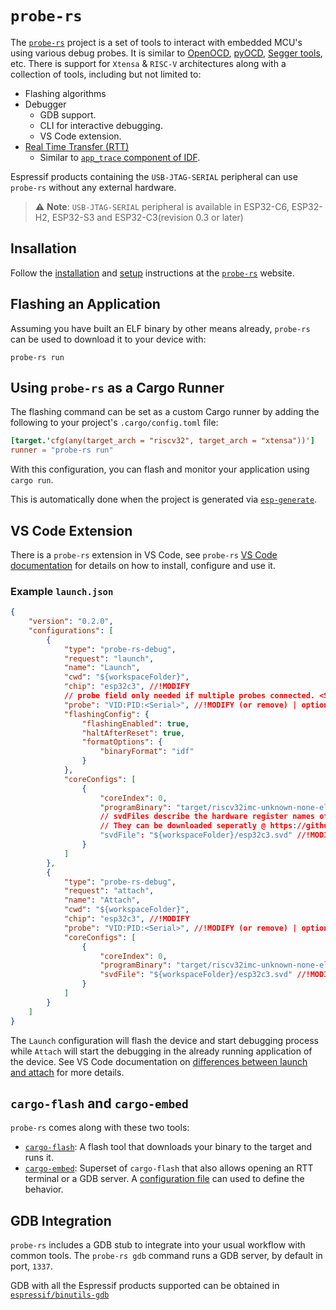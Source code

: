 # `probe-rs`

The [`probe-rs`][probe-rs] project is a set of tools to interact with embedded MCU's using various debug probes. It is similar to [OpenOCD][openocd], [pyOCD][pyocd], [Segger tools][segger-tools], etc. There is support for `Xtensa` & `RISC-V` architectures along with a collection of tools, including but not limited to:

- Flashing algorithms
- Debugger
  - GDB support.
  - CLI for interactive debugging.
  - VS Code extension.
- [Real Time Transfer (RTT)][rtt]
  - Similar to [`app_trace` component of IDF][app-trace-idf].

Espressif products containing the `USB-JTAG-SERIAL` peripheral can use `probe-rs` without any external hardware.

> ⚠️ **Note**: `USB-JTAG-SERIAL` peripheral is available in ESP32-C6, ESP32-H2, ESP32-S3 and ESP32-C3(revision 0.3 or later)

[probe-rs]: https://probe.rs/
[openocd]: https://openocd.org/
[pyocd]: https://pyocd.io/
[segger-tools]: https://www.segger.com/
[app-trace-idf]: https://docs.espressif.com/projects/esp-idf/en/latest/esp32/api-guides/app_trace.html
[rtt]: https://wiki.segger.com/RTT

## Insallation

Follow the [installation][prober-rs-installation] and [setup][prober-rs-setup] instructions at the [`probe-rs`][probe-rs] website.

[prober-rs-installation]: https://probe.rs/docs/getting-started/installation/
[prober-rs-setup]: https://probe.rs/docs/getting-started/probe-setup/

## Flashing an Application

Assuming you have built an ELF binary by other means already, `probe-rs` can be used to download it to your device with:


```shell
probe-rs run
```

## Using `probe-rs` as a Cargo Runner

The flashing command can be set as a custom Cargo runner by adding the following to your project's `.cargo/config.toml` file:

```toml
[target.'cfg(any(target_arch = "riscv32", target_arch = "xtensa"))']
runner = "probe-rs run"
```

With this configuration, you can flash and monitor your application using `cargo run`.

This is automatically done when the project is generated via [`esp-generate`][esp-generate].

[esp-generate]: esp-generate.md


## VS Code Extension

There is a `probe-rs` extension in VS Code, see `probe-rs` [VS Code documentation][probe-rs-vscode] for details on how to install, configure and use it.

### Example `launch.json`

```json
{
    "version": "0.2.0",
    "configurations": [
        {
            "type": "probe-rs-debug",
            "request": "launch",
            "name": "Launch",
            "cwd": "${workspaceFolder}",
            "chip": "esp32c3", //!MODIFY
            // probe field only needed if multiple probes connected. <Serial> is the MAC address of your esp in case of usb-jtag
            "probe": "VID:PID:<Serial>", //!MODIFY (or remove) | optional field
            "flashingConfig": {
                "flashingEnabled": true,
                "haltAfterReset": true,
                "formatOptions": {
                    "binaryFormat": "idf"
                }
            },
            "coreConfigs": [
                {
                    "coreIndex": 0,
                    "programBinary": "target/riscv32imc-unknown-none-elf/debug/${workspaceFolderBasename}", //!MODIFY
                    // svdFiles describe the hardware register names off the esp peripherals, such as the LEDC peripheral.
                    // They can be downloaded seperatly @ https://github.com/espressif/svd/tree/main/svd
                    "svdFile": "${workspaceFolder}/esp32c3.svd" //!MODIFY (or remove) | optional field
                }
            ]
        },
        {
            "type": "probe-rs-debug",
            "request": "attach",
            "name": "Attach",
            "cwd": "${workspaceFolder}",
            "chip": "esp32c3", //!MODIFY
            "probe": "VID:PID:<Serial>", //!MODIFY (or remove) | optional field
            "coreConfigs": [
                {
                    "coreIndex": 0,
                    "programBinary": "target/riscv32imc-unknown-none-elf/debug/${workspaceFolderBasename}", //!MODIFY
                    "svdFile": "${workspaceFolder}/esp32c3.svd" //!MODIFY (or remove) | optional field
                }
            ]
        }
    ]
}
```

The `Launch` configuration will flash the device and start debugging process while `Attach` will start the debugging in the already running application of the device. See VS Code documentation on [differences between launch and attach][vscode-configs] for more details.


[probe-rs-vscode]: https://probe.rs/docs/tools/debugger/
[vscode-configs]: https://code.visualstudio.com/docs/editor/debugging#_launch-versus-attach-configurations

## `cargo-flash` and `cargo-embed`

`probe-rs` comes along with these two tools:
- [`cargo-flash`][cargo-flash]: A flash tool that downloads your binary to the target and runs it.
- [`cargo-embed`][cargo-embed]: Superset of `cargo-flash` that also allows opening an RTT terminal or a GDB server. A [configuration file][cargo-embed-config] can used to define the behavior.

[cargo-flash]: https://probe.rs/docs/tools/cargo-flash/
[cargo-embed]: https://probe.rs/docs/tools/cargo-embed/
[cargo-embed-config]: https://probe.rs/docs/tools/cargo-embed/#configuration

## GDB Integration

`probe-rs` includes a GDB stub to integrate into your usual workflow with common tools. The `probe-rs gdb` command runs a GDB server, by default in port, `1337`.

GDB with all the Espressif products supported can be obtained in [`espressif/binutils-gdb`][binutils-repo]

[binutils-repo]: https://github.com/espressif/binutils-gdb
